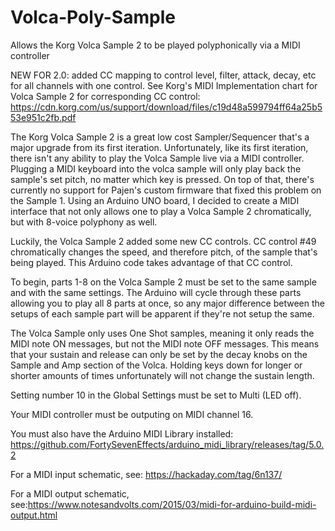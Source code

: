 # Volca-Poly-Sample
Allows the Korg Volca Sample 2 to be played polyphonically via a MIDI controller

NEW FOR 2.0: added CC mapping to control level, filter, attack, decay, etc for all channels with one control. See Korg's MIDI Implementation chart
  for Volca Sample 2 for corresponding CC control: https://cdn.korg.com/us/support/download/files/c19d48a599794ff64a25b553e951c2fb.pdf

The Korg Volca Sample 2 is a great low cost Sampler/Sequencer that's a major upgrade from its first iteration. Unfortunately, like its first iteration, there isn't any ability to play the Volca Sample live via a MIDI controller. Plugging a MIDI keyboard into the volca sample will only play back the sample's set pitch, no matter which key is pressed. On top of that, there's currently no support for Pajen's custom firmware that fixed this problem on the Sample 1. Using an Arduino UNO board, I decided to create a MIDI interface that not only allows one to play a Volca Sample 2 chromatically, but with 8-voice polyphony as well.

Luckily, the Volca Sample 2 added some new CC controls. CC control #49 chromatically changes the speed, and therefore pitch, of the sample that's being played. This Arduino code takes advantage of that CC control.

To begin, parts 1-8 on the Volca Sample 2 must be set to the same sample and with the same settings. The Arduino will cycle through these parts allowing you to play all 8 parts at once, so any major difference between the setups of each sample part will be apparent if they're not setup the same.

The Volca Sample only uses One Shot samples, meaning it only reads the MIDI note ON messages, but not the MIDI note OFF messages. This means that your sustain and release can only be set by the decay knobs on the Sample and Amp section of the Volca. Holding keys down for longer or shorter amounts of times unfortunately will not change the sustain length.

Setting number 10 in the Global Settings must be set to Multi (LED off).

Your MIDI controller must be outputing on MIDI channel 16.

You must also have the Arduino MIDI Library installed: https://github.com/FortySevenEffects/arduino_midi_library/releases/tag/5.0.2

For a MIDI input schematic, see: https://hackaday.com/tag/6n137/

For a MIDI output schematic, see:https://www.notesandvolts.com/2015/03/midi-for-arduino-build-midi-output.html
